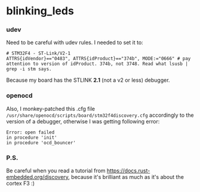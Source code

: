 # blinking_leds

### udev
Need to be careful with udev rules. I needed to set it to:
```
# STM32F4 - ST-Link/V2-1
ATTRS{idVendor}=="0483", ATTRS{idProduct}=="374b", MODE:="0666" # pay attention to version of idProduct. 374b, not 3748. Read what lsusb | grep -i stm says.
```
Because my board has the STLINK <b>2.1</b> (not a v2 or less) debugger.

### openocd
Also, I monkey-patched this .cfg file `/usr/share/openocd/scripts/board/stm32f4discovery.cfg` accordingly to the version of a debugger, otherwise I was getting following error:
```
Error: open failed
in procedure 'init'
in procedure 'ocd_bouncer'
```
### P.S.
Be careful when you read a tutorial from https://docs.rust-embedded.org/discovery, because it's brilliant as much as it's about the cortex F3 :)
